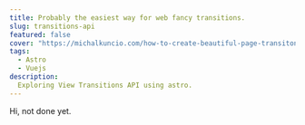 ```yaml
---
title: Probably the easiest way for web fancy transitions.
slug: transitions-api
featured: false
cover: "https://michalkuncio.com/how-to-create-beautiful-page-transitons-in-nuxt-with-view-transitions-api/support.png"
tags:
  - Astro
  - Vuejs
description:
  Exploring View Transitions API using astro.
---
```


Hi, not done yet.


